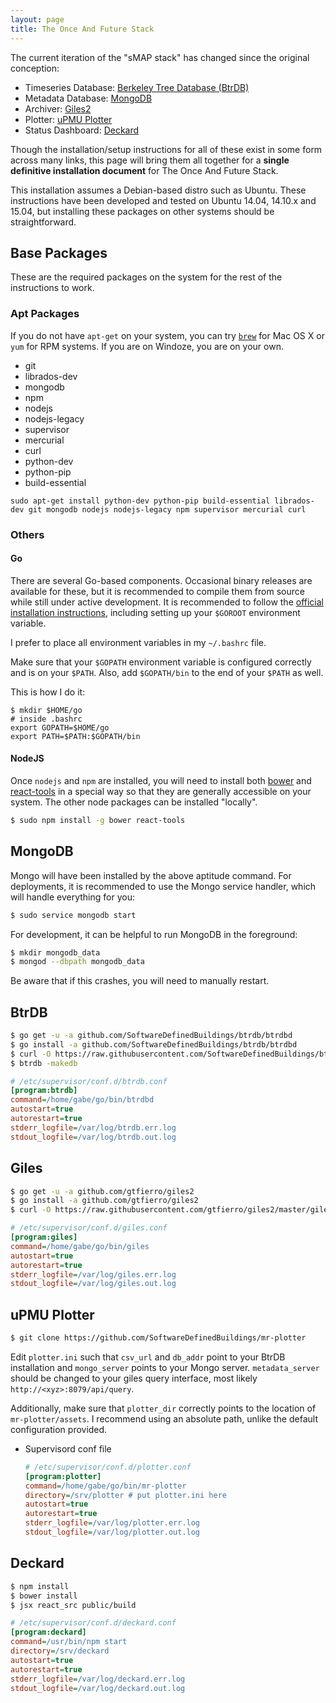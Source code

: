```yaml
---
layout: page
title: The Once And Future Stack
---
```


The current iteration of the "sMAP stack" has changed since the original conception:

* Timeseries Database: [Berkeley Tree Database (BtrDB)](https://github.com/SoftwareDefinedBuildings/btrdb)
* Metadata Database: [MongoDB](https://www.mongodb.org/)
* Archiver: [Giles2](https://github.com/gtfierro/giles2)
* Plotter: [uPMU Plotter](https://github.com/SoftwareDefinedBuildings/upmu-plotter)
* Status Dashboard: [Deckard](https://github.com/gtfierro/deckard)

Though the installation/setup instructions for all of these exist in some form across many links, this page
will bring them all together for a **single definitive installation document** for The Once And Future Stack.

This installation assumes a Debian-based distro such as Ubuntu. These instructions have been developed and tested
on Ubuntu 14.04, 14.10.x and 15.04, but installing these packages on other systems should be straightforward.

## <a name="BasePackages"></a>Base Packages

These are the required packages on the system for the rest of the instructions to work.

### Apt Packages

If you do not have `apt-get` on your system, you can try [`brew`](http://brew.sh/) for Mac OS X or `yum` for RPM systems.
If you are on Windoze, you are on your own.

* git
* librados-dev
* mongodb
* npm
* nodejs
* nodejs-legacy
* supervisor
* mercurial
* curl
* python-dev
* python-pip
* build-essential

`sudo apt-get install python-dev python-pip build-essential librados-dev git mongodb nodejs nodejs-legacy npm supervisor mercurial curl`


### Others

#### Go

There are several Go-based components. Occasional binary releases are available
for these, but it is recommended to compile them from source while still under
active development. It is recommended to follow the [official installation
instructions](https://golang.org/dl/), including setting up your `$GOROOT` environment variable.

I prefer to place all environment variables in my `~/.bashrc` file.

Make sure that your `$GOPATH` environment variable is configured correctly and
is on your `$PATH`. Also, add `$GOPATH/bin` to the end of your `$PATH` as well.

This is how I do it:

```
$ mkdir $HOME/go
# inside .bashrc
export GOPATH=$HOME/go
export PATH=$PATH:$GOPATH/bin
```

#### NodeJS

Once `nodejs` and `npm` are installed, you will need to install both
[bower](http://bower.io/) and
[react-tools](https://www.npmjs.com/package/react-tools) in a special way so
that they are generally accessible on your system. The other node packages can
be installed "locally".

```bash
$ sudo npm install -g bower react-tools
```

## <a name="MongoDB"></a>MongoDB

Mongo will have been installed by the above aptitude command. For deployments, it is recommended to use the
Mongo service handler, which will handle everything for you:

```bash
$ sudo service mongodb start
```

For development, it can be helpful to run MongoDB in the foreground:

```bash
$ mkdir mongodb_data
$ mongod --dbpath mongodb_data
```

Be aware that if this crashes, you will need to manually restart.

## <a name="BtrDB"></a>BtrDB

```bash
$ go get -u -a github.com/SoftwareDefinedBuildings/btrdb/btrdbd
$ go install -a github.com/SoftwareDefinedBuildings/btrdb/btrdbd
$ curl -O https://raw.githubusercontent.com/SoftwareDefinedBuildings/btrdb/master/btrdb.conf.conf
$ btrdb -makedb
```

```ini
# /etc/supervisor/conf.d/btrdb.conf
[program:btrdb]
command=/home/gabe/go/bin/btrdbd
autostart=true
autorestart=true
stderr_logfile=/var/log/btrdb.err.log
stdout_logfile=/var/log/btrdb.out.log
```


## <a name="Giles2"></a>Giles

```bash
$ go get -u -a github.com/gtfierro/giles2
$ go install -a github.com/gtfierro/giles2
$ curl -O https://raw.githubusercontent.com/gtfierro/giles2/master/giles.cfg
```

```ini
# /etc/supervisor/conf.d/giles.conf
[program:giles]
command=/home/gabe/go/bin/giles
autostart=true
autorestart=true
stderr_logfile=/var/log/giles.err.log
stdout_logfile=/var/log/giles.out.log
```

## <A Name="Plotter"></a>uPMU Plotter

```bash
$ git clone https://github.com/SoftwareDefinedBuildings/mr-plotter
```

Edit `plotter.ini` such that `csv_url` and `db_addr` point to your BtrDB installation and `mongo_server` points to your Mongo server. `metadata_server` should be changed
to your giles query interface, most likely `http://<xyz>:8079/api/query`.

Additionally, make sure that `plotter_dir` correctly points to the location of `mr-plotter/assets`. I recommend using an absolute path, unlike the default configuration provided.

* Supervisord conf file

  ```ini
  # /etc/supervisor/conf.d/plotter.conf
  [program:plotter]
  command=/home/gabe/go/bin/mr-plotter
  directory=/srv/plotter # put plotter.ini here
  autostart=true
  autorestart=true
  stderr_logfile=/var/log/plotter.err.log
  stdout_logfile=/var/log/plotter.out.log
  ```

## <a name="Deckard"></a>Deckard

```bash
$ npm install
$ bower install
$ jsx react_src public/build
```

```ini
# /etc/supervisor/conf.d/deckard.conf
[program:deckard]
command=/usr/bin/npm start
directory=/srv/deckard
autostart=true
autorestart=true
stderr_logfile=/var/log/deckard.err.log
stdout_logfile=/var/log/deckard.out.log
```

